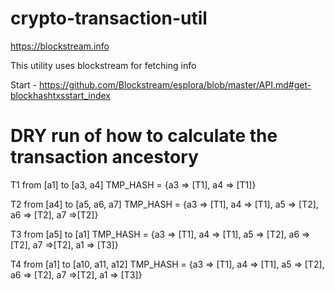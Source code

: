 # crypto-transaction-util

https://blockstream.info

This utility uses blockstream for fetching info

Start - https://github.com/Blockstream/esplora/blob/master/API.md#get-blockhashtxsstart_index

# DRY run of how to calculate the transaction ancestory

T1
from [a1]
to [a3, a4]
TMP_HASH = {a3 => [T1], a4 => [T1]}


T2
from [a4]
to [a5, a6, a7]
TMP_HASH = {a3 => [T1], a4 => [T1], a5 => [T2], a6 => [T2], a7 =>[T2]}


T3
from [a5]
to [a1]
TMP_HASH = {a3 => [T1], a4 => [T1], a5 => [T2], a6 => [T2], a7 =>[T2], a1 => [T3]}



T4
from [a1]
to [a10, a11, a12]
TMP_HASH = {a3 => [T1], a4 => [T1], a5 => [T2], a6 => [T2], a7 =>[T2], a1 => [T3]}
